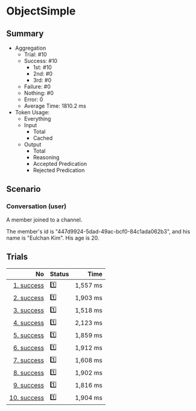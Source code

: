 # ObjectSimple
## Summary
  - Aggregation
    - Trial: #10
    - Success: #10
      - 1st: #10
      - 2nd: #0
      - 3rd: #0
    - Failure: #0
    - Nothing: #0
    - Error: 0
    - Average Time: 1810.2 ms
  - Token Usage:
    - Everything
    - Input
      - Total
      - Cached
    - Output
      - Total
      - Reasoning
      - Accepted Predication
      - Rejected Predication

## Scenario
### Conversation (user)
A member joined to a channel.

The member's id is "447d9924-5dad-49ac-bcf0-84c1ada062b3",
and his name is "Eulchan Kim". His age is 20.

## Trials
No | Status | Time
---:|:-------|------:
[1. success](./trials/1.success.json) | 1️⃣ | 1,557 ms
[2. success](./trials/2.success.json) | 1️⃣ | 1,903 ms
[3. success](./trials/3.success.json) | 1️⃣ | 1,518 ms
[4. success](./trials/4.success.json) | 1️⃣ | 2,123 ms
[5. success](./trials/5.success.json) | 1️⃣ | 1,859 ms
[6. success](./trials/6.success.json) | 1️⃣ | 1,912 ms
[7. success](./trials/7.success.json) | 1️⃣ | 1,608 ms
[8. success](./trials/8.success.json) | 1️⃣ | 1,902 ms
[9. success](./trials/9.success.json) | 1️⃣ | 1,816 ms
[10. success](./trials/10.success.json) | 1️⃣ | 1,904 ms
